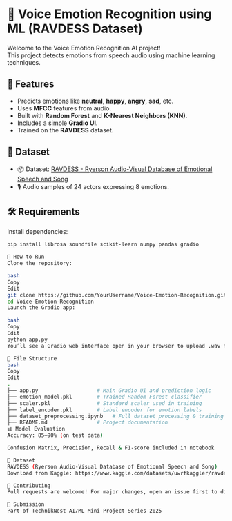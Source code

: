 # 🎤 Voice Emotion Recognition using ML (RAVDESS Dataset)

Welcome to the Voice Emotion Recognition AI project!  
This project detects emotions from speech audio using machine learning techniques.  

## 📌 Features

- Predicts emotions like **neutral**, **happy**, **angry**, **sad**, etc.
- Uses **MFCC** features from audio.
- Built with **Random Forest** and **K-Nearest Neighbors (KNN)**.
- Includes a simple **Gradio UI**.
- Trained on the **RAVDESS** dataset.

## 📁 Dataset

- 📦 Dataset: [RAVDESS - Ryerson Audio-Visual Database of Emotional Speech and Song](https://www.kaggle.com/datasets/uwrfkaggler/ravdess-emotional-speech-audio)
- 🎙️ Audio samples of 24 actors expressing 8 emotions.

## 🛠️ Requirements

Install dependencies:

```bash
pip install librosa soundfile scikit-learn numpy pandas gradio

🚀 How to Run
Clone the repository:

bash
Copy
Edit
git clone https://github.com/YourUsername/Voice-Emotion-Recognition.git
cd Voice-Emotion-Recognition
Launch the Gradio app:

bash
Copy
Edit
python app.py
You’ll see a Gradio web interface open in your browser to upload .wav files and get emotion predictions.

📁 File Structure
bash
Copy
Edit
.
├── app.py                   # Main Gradio UI and prediction logic
├── emotion_model.pkl        # Trained Random Forest classifier
├── scaler.pkl               # Standard scaler used in training
├── label_encoder.pkl        # Label encoder for emotion labels
├── dataset_preprocessing.ipynb   # Full dataset processing & training notebook
├── README.md                # Project documentation
📊 Model Evaluation
Accuracy: 85–90% (on test data)

Confusion Matrix, Precision, Recall & F1-score included in notebook

📂 Dataset
RAVDESS (Ryerson Audio-Visual Database of Emotional Speech and Song)
Download from Kaggle: https://www.kaggle.com/datasets/uwrfkaggler/ravdess-emotional-speech-audio

👥 Contributing
Pull requests are welcome! For major changes, open an issue first to discuss what you’d like to improve.

📌 Submission
Part of TechnikNest AI/ML Mini Project Series 2025
